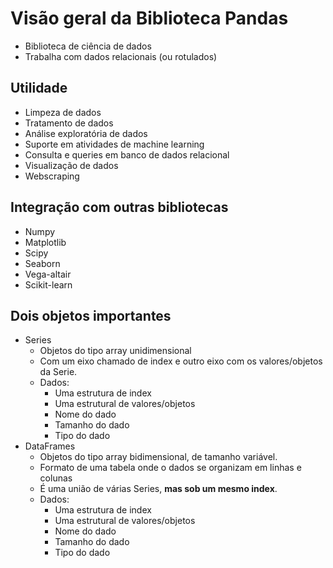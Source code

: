 # Visão geral da Biblioteca Pandas
- Biblioteca de ciência de dados
- Trabalha com dados relacionais (ou rotulados)

## Utilidade
- Limpeza de dados
- Tratamento de dados
- Análise exploratória de dados
- Suporte em atividades de machine learning
- Consulta e queries em banco de dados relacional
- Visualização de dados
- Webscraping

## Integração com outras bibliotecas
- Numpy
- Matplotlib
- Scipy
- Seaborn
- Vega-altair
- Scikit-learn

## Dois objetos importantes
- Series
    - Objetos do tipo array unidimensional
    - Com um eixo chamado de index e outro eixo com os valores/objetos da Serie.
    - Dados:
        - Uma estrutura de index
        - Uma estrutural de valores/objetos
        - Nome do dado
        - Tamanho do dado
        - Tipo do dado
- DataFrames
    - Objetos do tipo array bidimensional, de tamanho variável.
    - Formato de uma tabela onde o dados se organizam em linhas e colunas
    - É uma união de várias Series, **mas sob um mesmo index**.
    - Dados:
        - Uma estrutura de index
        - Uma estrutural de valores/objetos
        - Nome do dado
        - Tamanho do dado
        - Tipo do dado
